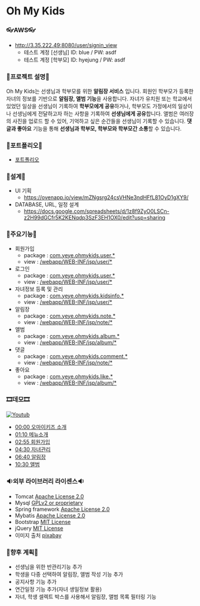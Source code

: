 # Oh My Kids

### 👓AWS👓
- http://3.35.222.49:8080/user/signin_view
  - 테스트 계정 [선생님] ID: blue / PW: asdf
  - 테스트 계정 [학부모] ID: hyejung / PW: asdf


### 🎫프로젝트 설명🎫 

 Oh My Kids는 선생님과 학부모를 위한 <b>알림장 서비스</b> 입니다.
 회원인 학부모가 등록한 자녀의 정보를 기반으로 <b>알림장, 앨범 기능</b>을 사용합니다. 
 자녀가 유치원 또는 학교에서 있었던 일상을 선생님이 기록하여 <b>학부모에게 공유</b>하거나, 학부모도 가정에서의 일상이나 선생님에게 전달하고자 하는 사항을 기록하여 <b>선생님에게 공유</b>합니다. 
 앨범은 여러장의 사진을 업로드 할 수 있어, 기억하고 싶은 순간들을 선생님이 기록할 수 있습니다. <b>댓글과 좋아요</b> 기능을 통해 <b>선생님과 학부모, 학부모와 학부모간 소통</b>할 수 있습니다.


### 🎨포트폴리오🎨
 - [포트폴리오](https://github.com/Hyejung85/Spring_Ohmykids_0910/blob/develope/%ED%8F%AC%ED%8A%B8%ED%8F%B4%EB%A6%AC%EC%98%A4.pdf/)
 
### 📃설계📃
 - UI 기획
   - https://ovenapp.io/view/mZNgsrg24csVHNe3ndHFfL81OyD1gXY9/
 - DATABASE, URL, 일정 설계
   - https://docs.google.com/spreadsheets/d/1z8f9ZyO0LSCn-z2H99dGCfr5K2KENqdp3SzF3EH1OX0/edit?usp=sharing 
 
### 🛒주요기능🛒
 - 회원가입
   - package : [com.yeye.ohmykids.user.*](https://https://github.com/Hyejung85/Ohmykids_0910/tree/develope/src/main/java/com/yeye/ohmykids/user/)
   - view : [/webapp/WEB-INF/jsp/user/*](https://github.com/Hyejung85/Ohmykids_0910/tree/develope/src/main/webapp/WEB-INF/jsp/user/)
 - 로그인
   - package : [com.yeye.ohmykids.user.*](https://https://github.com/Hyejung85/Ohmykids_0910/tree/develope/src/main/java/com/yeye/ohmykids/user/)
   - view :  [/webapp/WEB-INF/jsp/user/*](https://github.com/Hyejung85/Ohmykids_0910/tree/develope/src/main/webapp/WEB-INF/jsp/user/)
 - 자녀정보 등록 및 관리
   - package : [com.yeye.ohmykids.kidsinfo.*](https://github.com/Hyejung85/Ohmykids_0910/tree/develope/src/main/java/com/yeye/ohmykids/kidsinfo/)
   - view :  [/webapp/WEB-INF/jsp/user/*](https://github.com/Hyejung85/Ohmykids_0910/tree/develope/src/main/webapp/WEB-INF/jsp/user/)
 - 알림장
   - package : [com.yeye.ohmykids.note.*](https://github.com/Hyejung85/Ohmykids_0910/tree/develope/src/main/java/com/yeye/ohmykids/note/)
   - view :  [/webapp/WEB-INF/jsp/note/*](https://github.com/Hyejung85/Ohmykids_0910/tree/develope/src/main/webapp/WEB-INF/jsp/note/)
 - 앨범
   - package : [com.yeye.ohmykids.album.*](https://github.com/Hyejung85/Ohmykids_0910/tree/develope/src/main/java/com/yeye/ohmykids/album/)
   - view :  [/webapp/WEB-INF/jsp/album/*](https://github.com/Hyejung85/Ohmykids_0910/tree/develope/src/main/webapp/WEB-INF/jsp/album/)
 - 댓글
   - package : [com.yeye.ohmykids.comment.*](https://github.com/Hyejung85/Ohmykids_0910/tree/develope/src/main/java/com/yeye/ohmykids/comment/)
   - view : [/webapp/WEB-INF/jsp/note/*](https://github.com/Hyejung85/Ohmykids_0910/tree/develope/src/main/webapp/WEB-INF/jsp/note/)
 - 좋아요
   - package : [com.yeye.ohmykids.like.*](https://github.com/Hyejung85/Ohmykids_0910/tree/develope/src/main/java/com/yeye/ohmykids/like/)
   - view : [/webapp/WEB-INF/jsp/album/*](https://github.com/Hyejung85/Ohmykids_0910/tree/develope/src/main/webapp/WEB-INF/jsp/album/)

### 🎞데모🎞
[![Youtub](https://img.youtube.com/vi/7vUZikr1uHI/0.jpg)](https://youtu.be/7vUZikr1uHI/)
   - [00:00 오마이키즈 소개](https://youtu.be/7vUZikr1uHI?t=2/)
   - [01:10 메뉴소개](https://youtu.be/7vUZikr1uHI?t=74/)
   - [02:55 회원가입](https://youtu.be/7vUZikr1uHI?t=176/)
   - [04:30 자녀관리](https://youtu.be/7vUZikr1uHI?t=270/)
   - [06:40 알림장](https://youtu.be/7vUZikr1uHI?t=400/)
   - [10:30 앨범](https://youtu.be/7vUZikr1uHI?t=630/)

### 🔉외부 라이브러리 라이센스🔉
 - Tomcat [Apache License 2.0](https://www.apache.org/licenses/LICENSE-2.0) 
 - Mysql [GPLv2 or proprietary](https://www.gnu.org/licenses/gpl-3.0.html)
 - Spring framework [Apache License 2.0](https://www.apache.org/licenses/LICENSE-2.0)  
 - Mybatis [Apache License 2.0](https://www.apache.org/licenses/LICENSE-2.0)
 - Bootstrap [MIT License](https://opensource.org/licenses/MIT)
 - jQuery [MIT License](https://opensource.org/licenses/MIT)
 - 이미지 출처 [pixabay](https://pixabay.com/ko/)
 
 ### 🎁향후 계획🎁
  - 선생님을 위한 반관리기능 추가
  - 학생을 다중 선택하여 알림장, 앨범 작성 기능 추가
  - 공지사항 기능 추가
  - 연간일정 기능 추가(자녀 생일정보 활용)
  - 자녀, 학생 셀렉트 박스를 사용해서 알림장, 앨범 목록 필터링 기능

